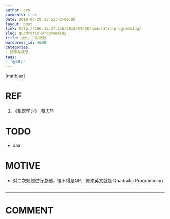```yaml
---
author: evo
comments: true
date: 2018-04-29 23:51:42+00:00
layout: post
link: http://106.15.37.116/2018/04/30/quadratic-programming/
slug: quadratic-programming
title: 优化-二次规划
wordpress_id: 4680
categories:
- 随想与反思
tags:
- '@NULL'
---
```


<!-- more -->

[mathjax]


# REF





 	
  1. 《机器学习》 周志华




# TODO





 	
  * aaa




# MOTIVE





 	
  * 对二次规划进行总结，怪不得是QP，原来英文就是 Quadratic Programming





* * *



























* * *





# COMMENT



